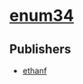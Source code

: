 # [enum34](https://pypi.org/project/enum34)



## Publishers
- [ethanf](https://pypi.org/user/ethanf)

